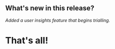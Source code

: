 ## What's new in this release?

_Added a user insights feature that begins trialling._



# That's all! 